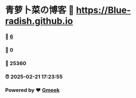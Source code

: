 # 青萝卜菜の博客 :link: https://Blue-radish.github.io 
### :page_facing_up: [6](https://Blue-radish.github.io/tag.html) 
### :speech_balloon: 0 
### :hibiscus: 25360 
### :alarm_clock: 2025-02-21 17:23:55 
### Powered by :heart: [Gmeek](https://github.com/Meekdai/Gmeek)
